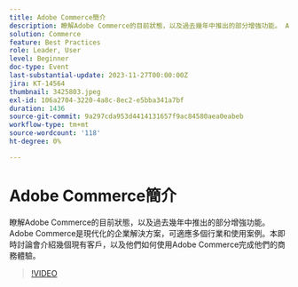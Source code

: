 ```yaml
---
title: Adobe Commerce簡介
description: 瞭解Adobe Commerce的目前狀態，以及過去幾年中推出的部分增強功能。 Adobe Commerce是現代化的企業解決方案，可適應多個行業和使用案例。本即時討論會介紹幾個現有客戶，以及他們如何使用Adobe Commerce完成他們的商務體驗。
solution: Commerce
feature: Best Practices
role: Leader, User
level: Beginner
doc-type: Event
last-substantial-update: 2023-11-27T00:00:00Z
jira: KT-14564
thumbnail: 3425803.jpeg
exl-id: 106a2704-3220-4a8c-8ec2-e5bba341a7bf
duration: 1436
source-git-commit: 9a297cda953d4414131657f9ac84580aea0eabeb
workflow-type: tm+mt
source-wordcount: '118'
ht-degree: 0%

---
```


# Adobe Commerce簡介

瞭解Adobe Commerce的目前狀態，以及過去幾年中推出的部分增強功能。 Adobe Commerce是現代化的企業解決方案，可適應多個行業和使用案例。本即時討論會介紹幾個現有客戶，以及他們如何使用Adobe Commerce完成他們的商務體驗。

>[!VIDEO](https://video.tv.adobe.com/v/3425803/?learn=on)
